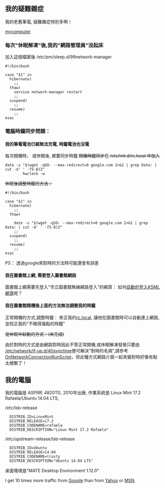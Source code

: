 
## 我的疑難雜症
  我的老舊筆電, 疑難雜症特別多啊！

[mycomputer][]

  [mycomputer]: mycomputer.md "mycomputer"

### 每次"休眠解凍"後,我的"網路管理員"沒起床
加入這個檔案後
/etc/pm/sleep.d/99network-manager
```
#!/bin/bash

case "$1" in
  hibernate)
    ;;
  thaw)
    service network-manager restart
    ;;
  suspend)
    ;;
  resume)
    ;;
esac

```

### 電腦時鐘同步問題：

#### 我的筆電電池已經無法充電, 時鐘電池也沒電
每次開機時， 或休眠後, 都要同步時鐘
~~開機時鐘同步在 /etc/init.d/rc.local 中加入~~
```
date -s "$(wget -qSO- --max-redirect=0 google.com 2>&1 | grep Date: | cut -d' ' -f5-8)Z"
        hwclock -w

```
~~休眠後調整時鐘的方法：~~

```
#!/bin/bash

case "$1" in
  hibernate)
    ;;
  thaw)

    date -s "$(wget -qSO- --max-redirect=0 google.com 2>&1 | grep Date: | cut -d' ' -f5-8)Z"
    ;;
  suspend)
    ;;
  resume)
    ;;
esac

```

PS： 透過google來對時的方法時可能還會有誤差
#### 我在圖書館上網, 需要登入圖書館網路
圖書館上網需要先登入"市立圖書館無線網路登入"的網頁：
如何<a href="lib/esmi/chkksml.sh">自動的登入KSML網頁</a>呢？

#### 我在圖書館開機後上面的方法無法調整我的時鐘


正常開機的方式,調整時鐘： 修正我的<a href="bin/rc.local">rc.local</a>, 讓他在圖書館時可以自動連上網路,並校正我的"不曉得幾點的時鐘"

~~從休眠中起動的方式：(未完成)~~

由於對時的方式是由網路對時因此不管正常開機,或休眠解凍發覺只要由
<a href="etc/network/if-up.d/40synctime">/etc/network/if-up.d/40synctime</a>便可解決"對時的毛病",請參考<a href="https://wiki.ubuntu.com/OnNetworkConnectionRunScript">OnNetworkConnectionRunScript</a>，但此種方式網路介面一起來變對時好像有點太頻繁了！

## 我的電腦
  我的電腦是 ASPIRE 4820TG, 2010年出廠,
作業系統是 Linux Mint 17.2 Rafaela/Ubuntu 14.04 LTS,

/etc/lsb-release
```
  DISTRIB_ID=LinuxMint
  DISTRIB_RELEASE=17.2
  DISTRIB_CODENAME=rafaela
  DISTRIB_DESCRIPTION="Linux Mint 17.2 Rafaela"
```
/etc/upstream-release/lsb-release
```
  DISTRIB_ID=Ubuntu
  DISTRIB_RELEASE=14.04
  DISTRIB_CODENAME=trusty
  DISTRIB_DESCRIPTION="Ubuntu 14.04 LTS"
```
桌面環境是"MATE Desktop Environment 1.12.0"


I get 10 times more traffic from [Google][] than from
[Yahoo][] or [MSN][].

  [google]: http://google.com/        "Google"
  [yahoo]:  http://search.yahoo.com/  "Yahoo Search"
  [msn]:    http://search.msn.com/    "MSN Search"
